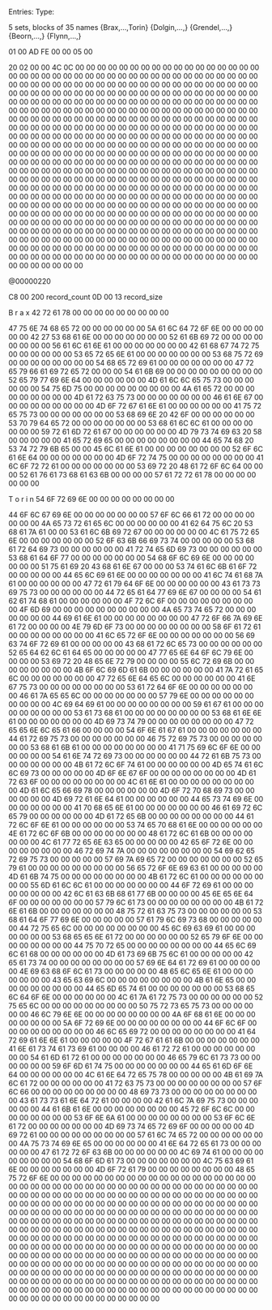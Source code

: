 


Entries:
Type:

5 sets, blocks of 35 names
{Brax,...,Torin}
{Dolgin,...,}
{Grendel,...,}
{Beorn,...,}
{Flynn,...,}



01 00 
AD FE 
00 00 
05 00 

20 02 00 00 
4C 0C 00 00
00 00 00 00 00 00 00 00 00 00 00 00 00 00 00 00 00 00 00 00 00 00 00 00 00 00 00 00 00 00 00 00 00 00 00 00 00 00 00 00 00 00 00 00 00 00 00 00 00 00 00 00 00 00 00 00 00 00 00 00 00 00 00 00 00 00 00 00 00 00 00 00 00 00 00 00 00 00 00 00 00 00 00 00 00 00 00 00 00 00 00 00 00 00 00 00 00 00 00 00 00 00 00 00 00 00 00 00 00 00 00 00 00 00 00 00 00 00 00 00 00 00 00 00 00 00 00 00 00 00 00 00 00 00 00 00 00 00 00 00 00 00 00 00 00 00 00 00 00 00 00 00 00 00 00 00 00 00 00 00 00 00 00 00 00 00 00 00 00 00 00 00 00 00 00 00 00 00 00 00 00 00 00 00 00 00 00 00 00 00 00 00 00 00 00 00 00 00 00 00 00 00 00 00 00 00 00 00 00 00 00 00 00 00 00 00 00 00 00 00 00 00 00 00 00 00 00 00 00 00 00 00 00 00 00 00 00 00 00 00 00 00 00 00 00 00 00 00 00 00 00 00 00 00 00 00 00 00 00 00 00 00 00 00 00 00 00 00 00 00 00 00 00 00 00 00 00 00 00 00 00 00 00 00 00 00 00 00 00 00 00 00 00 00 00 00 00 00 00 00 00 00 00 00 00 00 00 00 00 00 00 00 00 00 00 00 00 00 00 00 00 00 00 00 00 00 00 00 00 00 00 00 00 00 00 00 00 00 00 00 00 00 00 00 00 00 00 00 00 00 00 00 00 00 00 00 00 00 00 00 00 00 00 00 00 00 00 00 00 00 00 00 00 00 00 00 00 00 00 00 00 00 00 00 00 00 00 00 00 00 00 00 00 00 00 00 00 00 00 00 00 00 00 00 00 00 00 00 00 00 00 00 00 00 00 00 00 00 00 00 00 00 00 00 00 00 00 00 00 00 00 00 00 00 00 00 00 00 00 00 00 00 00 00 00 00 00 00 00 00 00 00 00 00 00 00 00 00 00 00 00 00 00 00 00 00 00 00 00 00 00 00 00 00 00 00 00 00 00 00 00 00 00 00 00 00 00 00 00 00 00 00 00 00 00 00 00 00 00 00 00 00 00 00 00 00 00 00 00 00 00 00 00 00 00 00 00 00 00 00 00 00 00 00 00 00 00 00



@00000220

C8 00   200 record_count
0D 00    13 record_size

 B  r  a  x
42 72 61 78 00 00 00 00 00 00 00 00 00

47 75 6E 74 68 65 72 00 00 00 00 00 00 
5A 61 6C 64 72 6F 6E 00 00 00 00 00 00 
42 27 53 68 61 6E 00 00 00 00 00 00 00 
52 61 6B 69 72 00 00 00 00 00 00 00 00 
56 61 6C 61 6E 61 00 00 00 00 00 00 00 
42 61 68 67 74 72 75 00 00 00 00 00 00 
53 65 72 65 6E 61 00 00 00 00 00 00 00 
53 68 75 72 69 00 00 00 00 00 00 00 00 
54 68 65 72 69 61 00 00 00 00 00 00 00 
47 72 65 79 66 61 69 72 65 72 00 00 00 
54 61 6B 69 00 00 00 00 00 00 00 00 00 
52 65 79 77 69 6E 64 00 00 00 00 00 00 
4D 61 6C 6C 65 75 73 00 00 00 00 00 00 
54 75 6D 75 00 00 00 00 00 00 00 00 00 
4A 61 65 72 00 00 00 00 00 00 00 00 00 
4D 61 72 63 75 73 00 00 00 00 00 00 00 
46 61 6E 67 00 00 00 00 00 00 00 00 00 
4D 6F 72 67 61 6E 61 00 00 00 00 00 00 
41 75 72 65 75 73 00 00 00 00 00 00 00 
53 68 69 6E 20 42 6F 00 00 00 00 00 00 
53 70 79 64 65 72 00 00 00 00 00 00 00 
53 68 61 6C 6C 61 00 00 00 00 00 00 00 
59 72 61 6D 72 61 67 00 00 00 00 00 00 
4D 79 73 74 69 63 20 58 00 00 00 00 00 
41 65 72 69 65 00 00 00 00 00 00 00 00 
44 65 74 68 20 53 74 72 79 6B 65 00 00 
45 6C 61 6E 61 00 00 00 00 00 00 00 00 
52 6F 6C 61 6E 64 00 00 00 00 00 00 00 
4D 6F 72 74 75 00 00 00 00 00 00 00 00 
41 6C 6F 72 72 61 00 00 00 00 00 00 00 
53 69 72 20 48 61 72 6F 6C 64 00 00 00 
52 61 76 61 73 68 61 63 6B 00 00 00 00 
57 61 72 72 61 78 00 00 00 00 00 00 00 

 T  o  r  i  n
54 6F 72 69 6E 00 00 00 00 00 00 00 00 


44 6F 6C 67 69 6E 00 00 00 00 00 00 00 57 6F 6C 66 61 72 00 00 00 00 00 00 00 4A 65 73 72 61 65 6C 00 00 00 00 00 00 41 62 64 75 6C 20 53 68 61 7A 61 00 00 53 61 6C 6B 69 72 67 00 00 00 00 00 00 4C 61 75 72 65 6E 00 00 00 00 00 00 00 52 6F 63 6B 66 69 73 74 00 00 00 00 00 53 68 61 72 64 69 73 00 00 00 00 00 00 41 72 74 65 6D 69 73 00 00 00 00 00 00 53 68 61 64 6F 77 00 00 00 00 00 00 00 54 68 6F 6C 69 6E 00 00 00 00 00 00 00 51 75 61 69 20 43 68 61 6E 67 00 00 00 53 74 61 6C 6B 61 6F 72 00 00 00 00 00 44 65 6C 69 61 6E 00 00 00 00 00 00 00 41 6C 74 61 68 7A 61 00 00 00 00 00 00 47 72 61 79 64 6F 6E 00 00 00 00 00 00 43 61 73 73 69 75 73 00 00 00 00 00 00 44 72 65 61 64 77 69 6E 67 00 00 00 00 54 61 62 61 74 68 61 00 00 00 00 00 00 4F 72 6C 6F 00 00 00 00 00 00 00 00 00 4F 6D 69 00 00 00 00 00 00 00 00 00 00 4A 65 73 74 65 72 00 00 00 00 00 00 00 44 69 61 6E 61 00 00 00 00 00 00 00 00 47 72 6F 66 7A 69 6E 61 72 00 00 00 00 4E 79 6D 6F 73 00 00 00 00 00 00 00 00 58 6F 61 72 61 00 00 00 00 00 00 00 00 41 6C 65 72 6F 6E 00 00 00 00 00 00 00 56 69 63 74 6F 72 69 61 00 00 00 00 00 43 68 61 72 6C 65 73 00 00 00 00 00 00 52 65 64 62 6C 61 64 65 00 00 00 00 00 47 77 65 6E 64 6F 6C 79 6E 00 00 00 00 53 69 72 20 48 65 6E 72 79 00 00 00 00 55 6C 72 69 6B 00 00 00 00 00 00 00 00 4B 6F 6C 69 6D 61 6B 00 00 00 00 00 00 41 7A 72 61 65 6C 00 00 00 00 00 00 00 47 72 65 6E 64 65 6C 00 00 00 00 00 00 41 6E 67 75 73 00 00 00 00 00 00 00 00 53 61 72 64 6F 6E 00 00 00 00 00 00 00 46 61 7A 65 65 6C 00 00 00 00 00 00 00 57 79 6E 00 00 00 00 00 00 00 00 00 00 4C 69 64 69 61 00 00 00 00 00 00 00 00 59 61 67 61 00 00 00 00 00 00 00 00 00 53 61 73 68 61 00 00 00 00 00 00 00 00 53 68 61 6E 6E 61 00 00 00 00 00 00 00 4D 69 73 74 79 00 00 00 00 00 00 00 00 47 72 65 65 6E 6C 65 61 66 00 00 00 00 54 6F 6E 61 67 61 00 00 00 00 00 00 00 44 61 72 69 75 73 00 00 00 00 00 00 00 46 75 72 69 75 73 00 00 00 00 00 00 00 53 68 61 6B 61 00 00 00 00 00 00 00 00 41 71 75 69 6C 6F 6E 00 00 00 00 00 00 54 61 6E 74 72 69 73 00 00 00 00 00 00 44 72 61 6B 75 73 00 00 00 00 00 00 00 4B 61 72 6C 6F 74 61 00 00 00 00 00 00 4D 65 74 61 6C 6C 69 73 00 00 00 00 00 4D 6F 6E 67 6F 00 00 00 00 00 00 00 00 4D 61 72 63 6F 00 00 00 00 00 00 00 00 4C 61 6E 61 00 00 00 00 00 00 00 00 00 4D 61 6C 65 66 69 78 00 00 00 00 00 00 4D 6F 72 70 68 69 73 00 00 00 00 00 00 4D 69 72 61 6E 64 61 00 00 00 00 00 00 44 65 73 74 69 6E 00 00 00 00 00 00 00 41 70 68 65 6E 61 00 00 00 00 00 00 00 46 61 69 72 6C 65 79 00 00 00 00 00 00 4D 61 72 65 6B 00 00 00 00 00 00 00 00 44 61 72 6C 6F 6E 61 00 00 00 00 00 00 53 74 65 70 68 61 6E 00 00 00 00 00 00 4E 61 72 6C 6F 6B 00 00 00 00 00 00 00 48 61 72 6C 61 6B 00 00 00 00 00 00 00 4C 61 77 72 65 6E 63 65 00 00 00 00 00 42 65 6F 72 6E 00 00 00 00 00 00 00 00 46 72 69 74 7A 00 00 00 00 00 00 00 00 54 69 62 65 72 69 75 73 00 00 00 00 00 57 69 7A 69 65 72 00 00 00 00 00 00 00 52 65 79 61 00 00 00 00 00 00 00 00 00 56 65 72 6F 6E 69 63 61 00 00 00 00 00 4D 61 6B 74 75 00 00 00 00 00 00 00 00 4B 61 72 6C 61 00 00 00 00 00 00 00 00 55 6D 61 6C 6C 61 00 00 00 00 00 00 00 44 6F 72 69 61 00 00 00 00 00 00 00 00 42 6C 61 63 6B 68 61 77 6B 00 00 00 00 45 6E 65 6E 64 6F 00 00 00 00 00 00 00 57 79 6C 61 73 00 00 00 00 00 00 00 00 4B 61 72 6E 61 6B 00 00 00 00 00 00 00 48 75 72 61 63 75 73 00 00 00 00 00 00 53 68 61 64 6F 77 69 6E 00 00 00 00 00 57 61 79 6C 69 73 68 00 00 00 00 00 00 44 72 75 65 6C 00 00 00 00 00 00 00 00 45 6C 69 63 69 61 00 00 00 00 00 00 00 53 68 65 65 6E 61 72 00 00 00 00 00 00 52 65 79 6F 6E 00 00 00 00 00 00 00 00 44 75 70 72 65 00 00 00 00 00 00 00 00 44 65 6C 69 6C 61 68 00 00 00 00 00 00 4D 61 73 69 6B 75 6C 61 00 00 00 00 00 42 65 61 73 74 00 00 00 00 00 00 00 00 57 69 6E 64 61 72 69 61 00 00 00 00 00 4E 69 63 68 6F 6C 61 73 00 00 00 00 00 48 65 6C 65 6E 61 00 00 00 00 00 00 00 43 65 63 69 6C 00 00 00 00 00 00 00 00 4B 61 6E 65 00 00 00 00 00 00 00 00 00 44 65 6D 65 74 61 00 00 00 00 00 00 00 53 68 65 6C 64 6F 6E 00 00 00 00 00 00 4C 61 7A 61 72 75 73 00 00 00 00 00 00 52 75 65 6C 00 00 00 00 00 00 00 00 00 50 75 72 73 65 75 73 00 00 00 00 00 00 46 6C 79 6E 6E 00 00 00 00 00 00 00 00 4A 6F 68 61 6E 00 00 00 00 00 00 00 00 5A 6F 72 69 6E 00 00 00 00 00 00 00 00 44 6F 6C 6F 00 00 00 00 00 00 00 00 00 46 6C 65 69 72 00 00 00 00 00 00 00 00 41 64 72 69 61 6E 6E 61 00 00 00 00 00 4F 72 67 61 61 6B 00 00 00 00 00 00 00 41 6E 61 73 74 61 73 69 61 00 00 00 00 46 61 72 72 61 00 00 00 00 00 00 00 00 54 61 6D 61 72 61 00 00 00 00 00 00 00 46 65 79 6C 61 73 73 00 00 00 00 00 00 59 6F 6D 61 74 75 00 00 00 00 00 00 00 44 65 61 6D 6F 6E 64 00 00 00 00 00 00 4C 61 6E 64 72 65 75 78 00 00 00 00 00 4B 61 69 7A 6C 61 72 00 00 00 00 00 00 41 72 63 75 73 00 00 00 00 00 00 00 00 57 6F 6C 66 00 00 00 00 00 00 00 00 00 48 69 73 73 00 00 00 00 00 00 00 00 00 43 61 73 73 61 6E 64 72 61 00 00 00 00 42 61 6C 7A 69 75 73 00 00 00 00 00 00 44 61 6B 61 6E 00 00 00 00 00 00 00 00 45 72 6F 6C 6C 00 00 00 00 00 00 00 00 53 6F 6E 6A 61 00 00 00 00 00 00 00 00 53 6F 6C 6E 61 72 00 00 00 00 00 00 00 4D 69 73 74 65 72 69 6F 00 00 00 00 00 4D 69 72 61 00 00 00 00 00 00 00 00 00 57 61 6C 74 65 72 00 00 00 00 00 00 00 4A 75 73 74 69 6E 65 00 00 00 00 00 00 41 6E 64 72 65 61 73 00 00 00 00 00 00 47 61 72 72 6F 63 6B 00 00 00 00 00 00 4C 69 74 61 00 00 00 00 00 00 00 00 00 54 68 6F 6D 61 73 00 00 00 00 00 00 00 4C 75 63 69 61 6E 00 00 00 00 00 00 00 4D 6F 72 61 79 00 00 00 00 00 00 00 00 48 65 75 72 6F 6E 00 00 00 00 00 00 00 00 00 00 00 00 00 00 00 00 00 00 00 00 00 00 00 00 00 00 00 00 00 00 00 00 00 00 00 00 00 00 00 00 00 00 00 00 00 00 00 00 00 00 00 00 00 00 00 00 00 00 00 00 00 00 00 00 00 00 00 00 00 00 00 00 00 00 00 00 00 00 00 00 00 00 00 00 00 00 00 00 00 00 00 00 00 00 00 00 00 00 00 00 00 00 00 00 00 00 00 00 00 00 00 00 00 00 00 00 00 00 00 00 00 00 00 00 00 00 00 00 00 00 00 00 00 00 00 00 00 00 00 00 00 00 00 00 00 00 00 00 00 00 00 00 00 00 00 00 00 00 00 00 00 00 00 00 00 00 00 00 00 00 00 00 00 00 00 00 00 00 00 00 00 00 00 00 00 00 00 00 00 00 00 00 00 00 00 00 00 00 00 00 00 00 00 00 00 00 00 00 00 00 00 00 00 00 00 00 00 00 00 00 00 00 00 00 00 00 00 00 00 00 00 00 00 00 00 00 00 00 00 00 00 00 00 00 00 00 00 00 00 00 00 00 00 00 00 00 00 00 00 00 00 00 00 00 00 00 00 00 00 00 00 00 00 00 00 00 00 00 00 00 00 00 00 00 00 00 00 00 00 00 00 00 00 00 00 00 00 00 00 00 00 00 00 00 00 00 00 00 00 00 00 00 00 00 00 00 00 00 00 00 00 00 00 00 00 00 00 00 00 00 00 00

